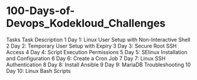 # 100-Days-of-Devops_Kodekloud_Challenges
Tasks	Task Description
1	Day 1: Linux User Setup with Non-Interactive Shell
2	Day 2: Temporary User Setup with Expiry
3	Day 3: Secure Root SSH Access
4	Day 4: Script Execution Permissions
5	Day 5: SElinux Installation and Configuration
6	Day 6: Create a Cron Job
7	Day 7: Linux SSH Authentication
8	Day 8: Install Ansible
9	Day 9: MariaDB Troubleshooting
10 Day 10: Linux Bash Scripts
